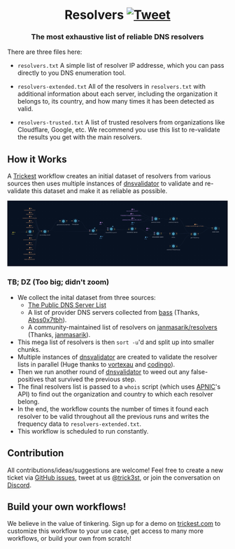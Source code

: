 <h1 align="center">Resolvers <a href="https://twitter.com/intent/tweet?text=Trickest%20Resolvers%20-%20The%20most%20exhaustive%20list%20of%20reliable%20DNS%20resolvers%0A%0Ahttps%3A%2F%2Fgithub.com%2Ftrickest%2Fresolvers&hashtags=bugbounty,bugbountytips,infosec"><img src="https://img.shields.io/badge/Tweet--lightgrey?logo=twitter&style=social" alt="Tweet" height="20"/></a></h1>
<h3 align="center">The most exhaustive list of reliable DNS resolvers</h3>

There are three files here:
- `resolvers.txt`
A simple list of resolver IP addresse, which you can pass directly to you DNS enumeration tool.

- `resolvers-extended.txt`
All of the resolvers in `resolvers.txt` with additional information about each server, including the organization it belongs to, its country, and how many times it has been detected as valid.

- `resolvers-trusted.txt`
A list of trusted resolvers from organizations like Cloudflare, Google, etc. We recommend you use this list to re-validate the results you get with the main resolvers.

## How it Works
A [Trickest](https://trickest.com) workflow creates an initial dataset of resolvers from various sources then uses multiple instances of [dnsvalidator](https://github.com/vortexau/dnsvalidator) to validate and re-validate this dataset and make it as reliable as possible.

![Trickest Workflow](resolvers.png "Trickest Workflow - Resolvers")
### TB; DZ (Too big; didn't zoom)
- We collect the inital dataset from three sources:
  - [The Public DNS Server List](https://public-dns.info/nameservers.txt)
  - A list of provider DNS servers collected from [bass](https://github.com/Abss0x7tbh/bass/tree/master/resolvers) (Thanks, [Abss0x7tbh](https://github.com/Abss0x7tbh)).
  - A community-maintained list of resolvers on [janmasarik/resolvers](https://github.com/janmasarik/resolvers) (Thanks, [janmasarik](https://github.com/janmasarik)).
- This mega list of resolvers is then `sort -u`'d and split up into smaller chunks.
- Multiple instances of [dnsvalidator](https://github.com/vortexau/dnsvalidator) are created to validate the resolver lists in parallel (Huge thanks to [vortexau](https://github.com/vortexau) and [codingo](https://github.com/codingo)).
- Then we run another round of [dnsvalidator](https://github.com/vortexau/dnsvalidator) to weed out any false-positives that survived the previous step.
- The final resolvers list is passed to a `whois` script (which uses [APNIC](https://www.apnic.net/)'s API) to find out the organization and country to which each resolver belong.
- In the end, the workflow counts the number of times it found each resolver to be valid throughout all the previous runs and writes the frequency data to `resolvers-extended.txt`.
- This workflow is scheduled to run constantly.

## Contribution
All contributions/ideas/suggestions are welcome! Feel free to create a new ticket via [GitHub issues](https://github.com/trickest/resolvers/issues), tweet at us [@trick3st](https://twitter.com/trick3st), or join the conversation on [Discord](https://discord.gg/7HZmFYTGcQ).

## Build your own workflows!
We believe in the value of tinkering. Sign up for a demo on [trickest.com](https://trickest.com) to customize this workflow to your use case, get access to many more workflows, or build your own from scratch!
